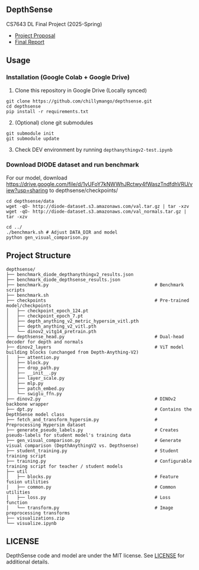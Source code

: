 ## DepthSense
CS7643 DL Final Project (2025-Spring)
* [Project Proposal](./CS7643__Group_Project_Proposal.pdf)
* [Final Report](https://www.overleaf.com/read/crtkktyccgcr#2d9638)

## Usage
### Installation (Google Colab + Google Drive)
1. Clone this repository in Google Drive (Locally synced)
```
git clone https://github.com/chillymango/depthsense.git
cd depthsense
pip install -r requirements.txt
```
2. (Optional) clone git submodules
```
git submodule init
git submodule update
```
3. Check DEV environment by running ``depthanythingv2-test.ipynb``

### Download DIODE dataset and run benchmark
For our model, download https://drive.google.com/file/d/1yUFoY7kNWWhJRctwy4fWaszTndfdhVRU/view?usp=sharing to depthsense/checkpoints/
```
cd depthsense/data
wget -qO- http://diode-dataset.s3.amazonaws.com/val.tar.gz | tar -xzv
wget -qO- http://diode-dataset.s3.amazonaws.com/val_normals.tar.gz | tar -xzv

cd ../
./benchmark.sh # Adjust DATA_DIR and model
python gen_visual_comparison.py
```

## Project Structure
```
depthsense/
├── benchmark_diode_depthanythingv2_results.json
├── benchmark_diode_depthsense_results.json
├── benchmark.py                                        # Benchmark scripts
├── benchmark.sh
├── checkpoints                                         # Pre-trained model/checkpoints
│   ├── checkpoint_epoch_124.pt
│   ├── checkpoint_epoch_7.pt
│   ├── depth_anything_v2_metric_hypersim_vitl.pth
│   ├── depth_anything_v2_vitl.pth
│   └── dinov2_vitg14_pretrain.pth
├── depthsense_head.py                                  # Dual-head decoder for depth and normals
├── dinov2_layers                                       # ViT model building blocks (unchanged from Depth-Anything-V2)
│   ├── attention.py
│   ├── block.py
│   ├── drop_path.py
│   ├── __init__.py
│   ├── layer_scale.py
│   ├── mlp.py
│   ├── patch_embed.py
│   └── swiglu_ffn.py
├── dinov2.py                                           # DINOv2 backbone wrapper
├── dpt.py                                              # Contains the DepthSense model class
├── fetch_and_transform_hypersim.py                     # Preprocessing Hypersim dataset
├── generate_pseudo_labels.py                           # Creates pseudo-labels for student model's training data
├── gen_visual_comparison.py                            # Generate visual comparison (DepthAnythingV2 vs. Depthsense)
├── student_training.py                                 # Student training script
├── training.py                                         # Configurable training script for teacher / student models
├── util
│   ├── blocks.py                                       # Feature fusion utilities
│   ├── common.py                                       # Common utilities
│   ├── loss.py                                         # Loss function
│   └── transform.py                                    # Image preprocessing transforms
├── visualizations.zip
└── visualize.ipynb
```

## LICENSE
DepthSense code and model are under the MIT license. See [LICENSE](./LICENSE) for additional details.
